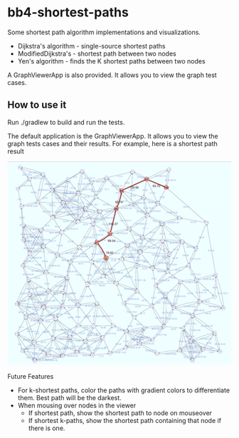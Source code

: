 # bb4-shortest-paths

Some shortest path algorithm implementations and visualizations.
 - Dijkstra's algorithm - single-source shortest paths 
 - ModifiedDijkstra's - shortest path between two nodes
 - Yen's algorithm - finds the K shortest paths between two nodes

A GraphViewerApp is also provided. It allows you to view the graph test cases.

## How to use it

Run ./gradlew to build and run the tests.

The default application is the GraphViewerApp. It allows you to view the graph tests cases and their results.
For example, here is a shortest path result

![Mosue over to see shortest path to node](images/sp_120_dijkstra_solution.png)


Future Features
- For k-shortest paths, color the paths with gradient colors to differentiate them. Best path will be the darkest.
- When mousing over nodes in the viewer
  - If shortest path, show the shortest path to node on mouseover
  - If shortest k-paths, show the shortest path containing that node if there is one.



